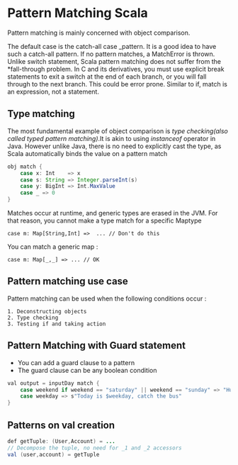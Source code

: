 # Pattern Matching Scala

Pattern matching is mainly concerned with object comparison.
 
The default case is the catch-all case _pattern. It is a good idea to have such a catch-all pattern.  If no pattern matches, a MatchError is thrown.
Unlike switch statement, Scala pattern matching  does not suffer from the *fall-through problem.  In C and its derivatives, you must use explicit break statements to exit a switch at the end of each branch, or you will fall through to the next branch. This could be error prone. Similar to if, match is an expression, not a statement.

## Type matching

The most fundamental example of object comparison is *type checking(also called typed pattern matching)*.It is akin to using *instanceof* operator in Java. However unlike Java, there is no need to explicitly cast the type, as Scala automatically binds the value on a pattern match

```java
obj match {
	case x: Int    => x
	case s: String => Integer.parseInt(s)
	case y: BigInt => Int.MaxValue
	case _ => 0	
}
```

Matches occur at runtime, and generic types are erased in the JVM. For that reason, you cannot make a type match for a specific  Maptype

  ```
  case m: Map[String,Int] =>  ... // Don't do this
  ```

You can match a generic map :

  ```
  case m: Map[_,_] => ... // OK
  ```

## Pattern matching use case

Pattern matching can be used when the following conditions occur :

	1. Deconstructing objects
	2. Type checking
	3. Testing if and taking action

## Pattern Matching with Guard statement

* You can add a guard clause to a pattern
* The guard clause can be any boolean condition

```java
val output = inputDay match {
	case weekend if weekend == "saturday" || weekend == "sunday" => "Hurrah! Weekend"
	case weekday => s"Today is $weekday, catch the bus"
}
```

## Patterns on val creation

```java
def getTuple: (User,Account) = ...
// Decompose the tuple, no need for _1 and _2 accessors
val (user,account) = getTuple 
```
